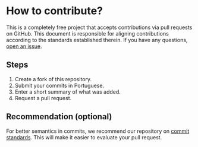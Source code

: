 # How to contribute?

This is a completely free project that accepts contributions via pull requests on GitHub. This document is responsible for aligning contributions according to the standards established therein. If you have any questions, [open an issue](https://github.com/SilasAndradev/shopping_system/issues/new).

## Steps

1. Create a fork of this repository.
2. Submit your commits in Portuguese.
3. Enter a short summary of what was added.
4. Request a pull request.

## Recommendation (optional)

For better semantics in commits, we recommend our repository on [commit standards](https://github.com/iuricode/padroes-de-commits). This will make it easier to evaluate your pull request.
